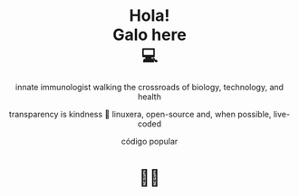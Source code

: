 <h1 align="center">Hola! <br /> 
                  Galo here <br />
                  💻<br />
</h1>
<p align="center">innate immunologist walking the crossroads of biology, technology, and health</p>
<p align="center">transparency is kindness 🌻 linuxera, open-source and, when possible, live-coded</p>
<p align="center">código popular</p>
<h1 style="font-size: 40 px" align="center">🫶🏽</p>
